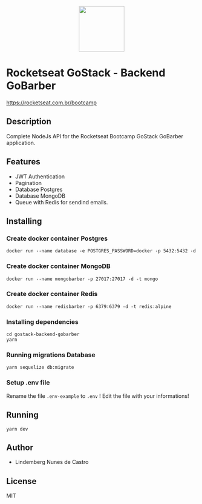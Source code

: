 <p align="center">
<a href="https://rocketseat.com.br/bootcamp" alt="Bootcamp Rocketseat">
  <img src="https://skylab.rocketseat.com.br/api/files/1560759053914.svg" height="120px"></a></p>

# Rocketseat GoStack - Backend GoBarber

https://rocketseat.com.br/bootcamp

## Description

Complete NodeJs API for the Rocketseat Bootcamp GoStack GoBarber application.

## Features

- JWT Authentication
- Pagination
- Database Postgres
- Database MongoDB
- Queue with Redis for sendind emails.

## Installing

### Create docker container Postgres

`docker run --name database -e POSTGRES_PASSWORD=docker -p 5432:5432 -d`

### Create docker container MongoDB

`docker run --name mongobarber -p 27017:27017 -d -t mongo`

### Create docker container Redis

`docker run --name redisbarber -p 6379:6379 -d -t redis:alpine`

### Installing dependencies

```
cd gostack-backend-gobarber
yarn
```

### Running migrations Database

`yarn sequelize db:migrate`

### Setup .env file

Rename the file `.env-example` to `.env` !
Edit the file with your informations!

## Running

`yarn dev`

## Author

- Lindemberg Nunes de Castro

## License

MIT
